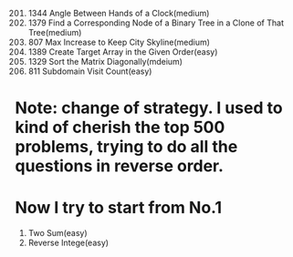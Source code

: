 201. 1344 Angle Between Hands of a Clock(medium)        
202. 1379 Find a Corresponding Node of a Binary Tree in a Clone of That Tree(medium)      
203. 807 Max Increase to Keep City Skyline(medium)      
204. 1389 Create Target Array in the Given Order(easy)      
205. 1329 Sort the Matrix Diagonally(mdeium)      
206. 811 Subdomain Visit Count(easy)    
# Note: change of strategy. I used to kind of cherish the top 500 problems, trying to do all the questions in reverse order.    
# Now I try to start from No.1
1. Two Sum(easy)
7. Reverse Intege(easy)
